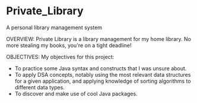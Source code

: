 # Private_Library
A personal library management system

OVERVIEW:
Private Library is a library management for my home library. No more stealing my books, you're on 
a tight deadline!

OBJECTIVES:
My objectives for this project: 
- To practice some Java syntax and constructs that I was unsure about.
- To apply DSA concepts, notably using the most relevant data structures for a given application, 
  and applying knowledge of sorting algorithms to different data types.
- To discover and make use of cool Java packages.
